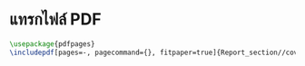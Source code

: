 <h1><b> แทรกไฟล์ PDF </b></h1>

```latex
\usepackage{pdfpages}
\includepdf[pages=-, pagecommand={}, fitpaper=true]{Report_section//cover.pdf}
